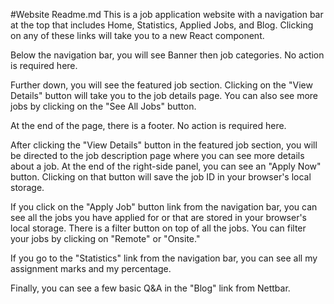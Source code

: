#Website Readme.md
This is a job application website with a navigation bar at the top that includes Home, Statistics, Applied Jobs, and Blog. Clicking on any of these links will take you to a new React component.

Below the navigation bar, you will see Banner then job categories. No action is required here.

Further down, you will see the featured job section. Clicking on the "View Details" button will take you to the job details page.
You can also see more jobs by clicking on the "See All Jobs" button.

At the end of the page, there is a footer. No action is required here.

After clicking the "View Details" button in the featured job section, you will be directed to the job description page where you can see more details about a job. At the end of the right-side panel, you can see an "Apply Now" button. Clicking on that button will save the job ID in your browser's local storage.

If you click on the "Apply Job" button link from the navigation bar, you can see all the jobs you have applied for or that are stored in your browser's local storage. There is a filter button on top of all the jobs. You can filter your jobs by clicking on "Remote" or "Onsite."

If you go to the "Statistics" link from the navigation bar, you can see all my assignment marks and my percentage.

Finally, you can see a few basic Q&A in the "Blog" link from Nettbar.
